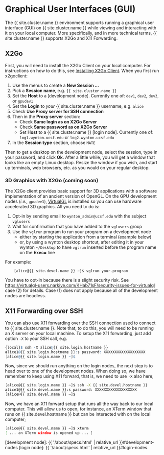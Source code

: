 # Graphical User Interfaces (GUI)

The {{ site.cluster.name }} environment supports running a graphical user interface (GUI) on {{ site.cluster.name }} while viewing and interacting with it on your local computer.  More specifically, and in more technical terms, {{ site.cluster.name }} supports X2Go and X11 Forwarding.

## X2Go

First, you will need to install the X2Go Client on your local computer.  For instructions on how to do this, see [Installing X2Go Client](https://wiki.x2go.org/doku.php/doc:installation:x2goclient). When you first run x2goclient:

 1. Use the menus to create a **New Session ...**
 2. Pick a **Session name**, e.g. `{{ site.cluster.name }}`
 3. Set the **Host** to a [development node]. Currently one of: `dev1`, `dev2`, `dev3`, or `gpudev1`
 4. Set the **Login** to _your_ {{ site.cluster.name }} username, e.g. `alice`
 5. Check **Use Proxy server for SSH connection**
 6. Then in the **Proxy server** section:
    - Check **Same login as on X2Go Server**
    - Check **Same password as on X2Go Server**
    - Set **Host** to a {{ site.cluster.name }} [login node]. Currently one of: `log1.wynton.ucsf.edu` or `log2.wynton.ucsf.edu`
 7. In the **Session type** section, choose `MATE`

Then to get a desktop on the development node, select the session, type in your password, and click **Ok**. After a little while, you will get a window that looks like an empty Linux desktop. Resize the window if you wish, and start up terminals, web browsers, etc. as you would on your regular desktop.

### 3D Graphics with X2Go (coming soon) 

The X2Go client provides basic support for 3D applications with a software implementation of an ancient version of OpenGL.  On the GPU development nodes (*i.e.*, `gpudev1`), [VirtualGL](https://virtualgl.org/) is installed so you can use hardware accelerated 3D graphics.  All you need to do is:

 1. Opt-in by sending email to `wynton_admin@ucsf.edu` with the subject `vglusers`
 2. Wait for confirmation that you have added to the `vglusers` group
 3. Use the `vglrun` program to run your program on a development node
    - either by starting the application from a terminal (example below)
    - or, by using a wynton desktop shortcut, after editing it in your wynton `~/Desktop` to have `vglrun` inserted before the program name on the **Exec=** line

For example:

        [alice@{{ site.devel.name }} ~]$ vglrun your-program

You have to opt-in because there is a slight security risk.  See <https://virtualgl-users.narkive.com/KHab71sF/security-issues-for-virtualgl> case (2) for details.  Case (1) does not apply because all of the development nodes are headless.


## X11 Forwarding over SSH

You can also use X11 forwarding over the SSH connection used to connect to {{ site.cluster.name }}.  Note that, to do this, you will need to be running an X server on your local machine.  To setup the X11 forwarding, just add option `-X` to your SSH call, e.g.

```r
{local}$ ssh -X alice@{{ site.login.hostname }}
alice1@{{ site.login.hostname }}:s password: XXXXXXXXXXXXXXXXXXX
[alice@{{ site.login.name }} ~]$ 
```

Now, since we should run anything on the login nodes, the next step is to head over to one of the development nodes.  When doing so, we have remember to keep using X11 forward, that is, we need to use `-X` also here;

```sh
[alice@{{ site.login.name }} ~]$ ssh -X {{ site.devel.hostname }}
alice1@{{ site.devel.name }}:s password: XXXXXXXXXXXXXXXXXXX
[alice@{{ site.devel.name }} ~]$ 
```

Now, we have an X11 forward setup that runs all the way back to our local computer.  This will allow us to open, for instance, an XTerm window that runs on {{ site.devel.hostname }} but can be interacted with on the local computer;

```sh
[alice@{{ site.devel.name }} ~]$ xterm
[ ... an XTerm window is opened up ... ]
```


[development node]: {{ '/about/specs.html' | relative_url }}#development-nodes
[login node]: {{ '/about/specs.html' | relative_url }}#login-nodes
